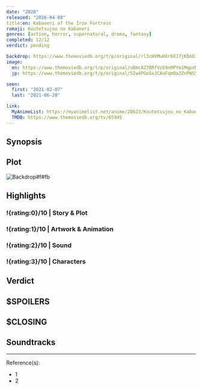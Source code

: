 ```yaml
---
date: "2020"
released: "2016-04-08"
title:en: Kabaneri of the Iron Fortress
romaji: Koutetsujou no Kabaneri
genres: [action, horror, supernatural, drama, fantasy]
completed: 12/12
verdict: pending

backdrop: https://www.themoviedb.org/t/p/original/rl3cHVMuHXr6XJ7jKDoXJamoqPI.jpg
image:
  en: https://www.themoviedb.org/t/p/original/uBmcAZ7BRfVzb9nMPYm1MqpvNme.jpg
  jp: https://www.themoviedb.org/t/p/original/5Iw4PGoSxJCAoFqmOa3ZnPWS5jY.jpg

seen:
  first: "2021-02-07"
  last: "2021-06-20"

link:
  MyAnimeList: https://myanimelist.net/anime/28623/Koutetsujou_no_Kabaneri
  TMDB: https://www.themoviedb.org/tv/65945
---
```



## Synopsis

## Plot

![Backdrop#f#fb](https://www.themoviedb.org/t/p/original/9ydGmGHe6OHoMMtFoIFSWhuSrHz.jpg "Source: TMDB")

## Highlights

### !{rating:0}/10 | Story & Plot

### !{rating:1}/10 | Artwork & Animation

### !{rating:2}/10 | Sound

### !{rating:3}/10 | Characters

## Verdict

## $SPOILERS

## $CLOSING

## Soundtracks

***
Reference(s):

- 1
- 2
